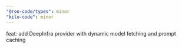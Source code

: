 ```yaml
---
"@roo-code/types": minor
"kilo-code": minor
---
```


feat: add DeepInfra provider with dynamic model fetching and prompt caching
